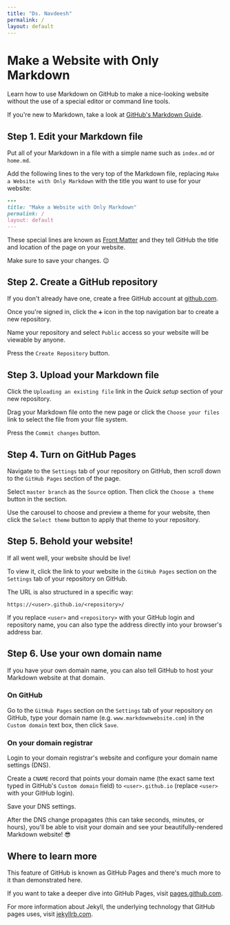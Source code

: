 ```yaml
---
title: "Ds. Navdeesh"
permalink: /
layout: default
---
```


# Make a Website with Only Markdown

Learn how to use Markdown on GitHub to make a nice-looking website without
the use of a special editor or command line tools.

If you're new to Markdown, take a look at
[GitHub's Markdown Guide](https://guides.github.com/features/mastering-markdown/).

## Step 1. Edit your Markdown file

Put all of your Markdown in a file with a simple name such as `index.md` or
`home.md`.

Add the following lines to the very top of the Markdown file, replacing
`Make a Website with Only Markdown` with the title you want to use for
your website:

``` ruby
---
title: "Make a Website with Only Markdown"
permalink: /
layout: default
---
```

These special lines are known as
[Front Matter](https://jekyllrb.com/docs/front-matter/) and they tell GitHub
the title and location of the page on your website.

Make sure to save your changes. 😉

## Step 2. Create a GitHub repository

If you don't already have one, create a free GitHub account at
[github.com](https://github.com).

Once you're signed in, click the `➕` icon in the top navigation bar to
create a new repository.

Name your repository and select `Public` access so your website will be
viewable by anyone.

Press the `Create Repository` button.

## Step 3. Upload your Markdown file

Click the `Uploading an existing file` link in the _Quick setup_ section of
your new repository.

Drag your Markdown file onto the new page or click the `Choose your files`
link to select the file from your file system.

Press the `Commit changes` button.

## Step 4. Turn on GitHub Pages

Navigate to the `Settings` tab of your repository on GitHub, then scroll
down to the `GitHub Pages` section of the page.

Select `master branch` as the `Source` option. Then click the `Choose a theme`
button in the section.

Use the carousel to choose and preview a theme for your website, then click the
`Select theme` button to apply that theme to your repository.

## Step 5. Behold your website!

If all went well, your website should be live!

To view it, click the link to your website in the `GitHub Pages` section on
the `Settings` tab of your repository on GitHub.

The URL is also structured in a specific way:

```
https://<user>.github.io/<repository>/
```

If you replace `<user>` and `<repository>` with your GitHub login and
repository name, you can also type the address directly into your
browser's address bar.

## Step 6. Use your own domain name

If you have your own domain name, you can also tell GitHub to host your
Markdown website at that domain.

### On GitHub

Go to the `GitHub Pages` section on the `Settings` tab of your repository on
GitHub, type your domain name (e.g. `www.markdownwebsite.com`) in the
`Custom domain` text box, then click `Save`.

### On your domain registrar

Login to your domain registrar's website and configure your domain name
settings (DNS).

Create a `CNAME` record that points your domain name (the exact same text
typed in GitHub's `Custom domain` field) to `<user>.github.io`
(replace `<user>` with your GitHub login).

Save your DNS settings.

After the DNS change propagates (this can take seconds, minutes, or hours),
you'll be able to visit your domain and see your beautifully-rendered
Markdown website! 😎

## Where to learn more

This feature of GitHub is known as GitHub Pages and there's much more to it
than demonstrated here.

If you want to take a deeper dive into GitHub Pages, visit
[pages.github.com](https://pages.github.com).

For more information about Jekyll, the underlying technology that GitHub pages
uses, visit [jekyllrb.com](https://jekyllrb.com/).
